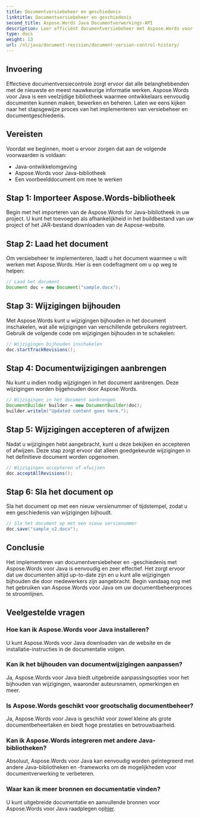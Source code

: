 ```yaml
---
title: Documentversiebeheer en geschiedenis
linktitle: Documentversiebeheer en geschiedenis
second_title: Aspose.Words Java Documentverwerkings-API
description: Leer efficiënt documentversiebeheer met Aspose.Words voor Java. Beheer wijzigingen, werk naadloos samen en volg moeiteloos revisies.
type: docs
weight: 13
url: /nl/java/document-revision/document-version-control-history/
---
```


## Invoering

Effectieve documentversiecontrole zorgt ervoor dat alle belanghebbenden met de nieuwste en meest nauwkeurige informatie werken. Aspose.Words voor Java is een veelzijdige bibliotheek waarmee ontwikkelaars eenvoudig documenten kunnen maken, bewerken en beheren. Laten we eens kijken naar het stapsgewijze proces van het implementeren van versiebeheer en documentgeschiedenis.

## Vereisten

Voordat we beginnen, moet u ervoor zorgen dat aan de volgende voorwaarden is voldaan:

- Java-ontwikkelomgeving
- Aspose.Words voor Java-bibliotheek
- Een voorbeelddocument om mee te werken

## Stap 1: Importeer Aspose.Words-bibliotheek

Begin met het importeren van de Aspose.Words for Java-bibliotheek in uw project. U kunt het toevoegen als afhankelijkheid in het buildbestand van uw project of het JAR-bestand downloaden van de Aspose-website.

## Stap 2: Laad het document

Om versiebeheer te implementeren, laadt u het document waarmee u wilt werken met Aspose.Words. Hier is een codefragment om u op weg te helpen:

```java
// Laad het document
Document doc = new Document("sample.docx");
```

## Stap 3: Wijzigingen bijhouden

Met Aspose.Words kunt u wijzigingen bijhouden in het document inschakelen, wat alle wijzigingen van verschillende gebruikers registreert. Gebruik de volgende code om wijzigingen bijhouden in te schakelen:

```java
// Wijzigingen bijhouden inschakelen
doc.startTrackRevisions();
```

## Stap 4: Documentwijzigingen aanbrengen

Nu kunt u indien nodig wijzigingen in het document aanbrengen. Deze wijzigingen worden bijgehouden door Aspose.Words.

```java
// Wijzigingen in het document aanbrengen
DocumentBuilder builder = new DocumentBuilder(doc);
builder.writeln("Updated content goes here.");
```

## Stap 5: Wijzigingen accepteren of afwijzen

Nadat u wijzigingen hebt aangebracht, kunt u deze bekijken en accepteren of afwijzen. Deze stap zorgt ervoor dat alleen goedgekeurde wijzigingen in het definitieve document worden opgenomen.

```java
// Wijzigingen accepteren of afwijzen
doc.acceptAllRevisions();
```

## Stap 6: Sla het document op

Sla het document op met een nieuw versienummer of tijdstempel, zodat u een geschiedenis van wijzigingen bijhoudt.

```java
// Sla het document op met een nieuw versienummer
doc.save("sample_v2.docx");
```

## Conclusie

Het implementeren van documentversiebeheer en -geschiedenis met Aspose.Words voor Java is eenvoudig en zeer effectief. Het zorgt ervoor dat uw documenten altijd up-to-date zijn en u kunt alle wijzigingen bijhouden die door medewerkers zijn aangebracht. Begin vandaag nog met het gebruiken van Aspose.Words voor Java om uw documentbeheerproces te stroomlijnen.

## Veelgestelde vragen

### Hoe kan ik Aspose.Words voor Java installeren?

U kunt Aspose.Words voor Java downloaden van de website en de installatie-instructies in de documentatie volgen.

### Kan ik het bijhouden van documentwijzigingen aanpassen?

Ja, Aspose.Words voor Java biedt uitgebreide aanpassingsopties voor het bijhouden van wijzigingen, waaronder auteursnamen, opmerkingen en meer.

### Is Aspose.Words geschikt voor grootschalig documentbeheer?

Ja, Aspose.Words voor Java is geschikt voor zowel kleine als grote documentbeheertaken en biedt hoge prestaties en betrouwbaarheid.

### Kan ik Aspose.Words integreren met andere Java-bibliotheken?

Absoluut, Aspose.Words voor Java kan eenvoudig worden geïntegreerd met andere Java-bibliotheken en -frameworks om de mogelijkheden voor documentverwerking te verbeteren.

### Waar kan ik meer bronnen en documentatie vinden?

 U kunt uitgebreide documentatie en aanvullende bronnen voor Aspose.Words voor Java raadplegen op[hier](https://reference.aspose.com/words/java/).